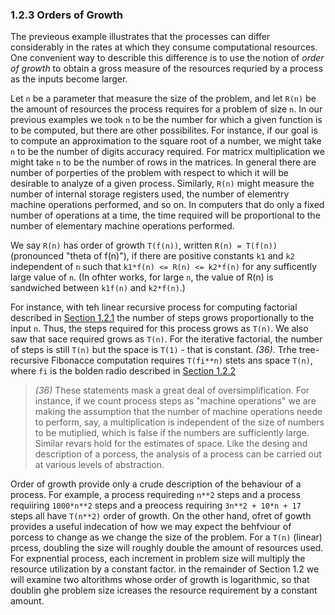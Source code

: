 ### 1.2.3 Orders of Growth

The previeous example illustrates that the processes can differ considerably in the rates at which they consume computational resources. One convenient way to describle this difference is to use the notion of *order of growth* to obtain a gross measure of the resources requried by a process as the inputs become larger.

Let `n` be a parameter that measure the size of the problem, and let `R(n)` be the amount of resources the process requires for a problem of size `n`.
In our previous examples we took `n` to be the number for which a given function is to be computed, but there are other possibilites.
For instance, if our goal is to compute an approximation to the square root of a number, we might take `n` to be the number of digits accuracy required.
For matricx multiplication we might take `n` to be the number of rows in the matrices.
In general there are number of porperties of the problem with respect to which it will be desirable to analyze of a given process.
Similarly, `R(n)` might measure the number of internal storage registers used, the number of elementry machine operations performed, and so on.
In computers that do only a fixed number of operations at a time, the time required will be proportional to the number of elementary machine operations performed.

We say `R(n)` has order of growth `T(f(n))`, written `R(n) = T(f(n))` (pronounced "theta of f(n)"), if there are positive constants `k1` and `k2` independent of `n` such that `k1*f(n) <= R(n) <= k2*f(n)` for any sufficently large value of `n`. (In ofhter works, for large `n`, the value of R(n) is sandwiched between `k1f(n)` and `k2*f(n)`.)

For instance, with teh linear recursive process for computing factorial described in [Section 1.2.1](1.2.1_linear_recursion_and_iteration.md) the number of steps grows proportionally to the input `n`. Thus, the steps required for this process grows as `T(n)`. We also saw that sace required grows as `T(n)`. For the iterative factorial, the number of steps is still `T(n)` but the space is `T(1)` - that is constant. *(36)*. Trhe tree-recursive Fibonacce computation requires `T(fi**n)` stets ans space `T(n)`, where `fi` is the bolden radio described in [Section 1.2.2](1.2.2_tree_recursion.md)

> *(36)* These statements mask a great deal of oversimplification. For instance, if we count process steps as "machine operations" we are making the assumption that the number of machine operations neede to perform, say, a multiplication is independent of the size of numbers to be mutiplied, which is false if the numbers are sufficiently large. Similar revars hold for the estimates of space. Like the desing and description of a porcess, the analysis of a process can be carried out at various levels of abstraction.


Order of growth provide only a crude description of the behaviour of a process. For example, a process requireding `n**2` steps and a process requiiring `1000*n**2` steps and a preocess requiring `3n**2 + 10*n + 17` steps all have `T(n**2)` order of growth. On the other hand, ofret of gowth provides a useful indecation of how we may expect the behfviour of porcess to change as we change the size of the problem. For a `T(n)` (linear) prcess, doubling the size will roughly double the amount of resources used. For expnential process, each increment in problem size will multiply the resource utilization by a constant factor. in the remainder of Section 1.2 we will examine two altorithms whose order of growth is logarithmic, so that doublin ghe problem size icreases the resource requirement by a constant amount.